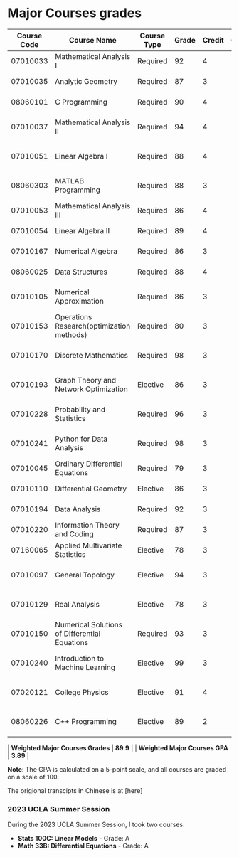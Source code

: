 
# Major Courses grades
| Course Code | Course Name                         | Course Type | Grade | Credit | Grade*Credit  | Semester           |
|-------------|-------------------------------------|-------------|-------|--------|------|--------------------|
| 07010033    | Mathematical Analysis I             | Required    | 92    | 4      | 16.8 | 2021-2022 Fall     |
| 07010035    | Analytic Geometry                   | Required    | 87    | 3      | 11.1 | 2021-2022 Fall     |
| 08060101    | C Programming                       | Required    | 90    | 4      | 16   | 2021-2022 Fall     |
| 07010037    | Mathematical Analysis II            | Required    | 94    | 4      | 17.6 | 2021-2022 Spring   |
| 07010051    | Linear Algebra I                  | Required    | 88    | 4      | 15.2 | 2021-2022 Spring   |
| 08060303    | MATLAB Programming                  | Required    | 88    | 3      | 11.4 | 2021-2022 Spring   |
| 07010053    | Mathematical Analysis III           | Required    | 86    | 4      | 14.4 | 2022-2023 Fall     |
| 07010054    | Linear Algebra II                 | Required    | 89    | 4      | 15.6 | 2022-2023 Fall     |
| 07010167    | Numerical Algebra                   | Required    | 86    | 3      | 10.8 | 2022-2023 Fall     |
| 08060025    | Data Structures                     | Required    | 88    | 4      | 15.2 | 2022-2023 Fall     |
| 07010105    | Numerical Approximation             | Required    | 86    | 3      | 10.8 | 2022-2023 Spring   |
| 07010153    | Operations Research(optimization methods)                 | Required    | 80    | 3      | 9    | 2022-2023 Spring   |
| 07010170    | Discrete Mathematics                | Required    | 98    | 3      | 14.4 | 2022-2023 Spring   |
| 07010193    | Graph Theory and Network Optimization | Elective  | 86    | 3      | 10.8 | 2022-2023 Spring   |
| 07010228    | Probability and Statistics          | Required    | 96    | 3      | 13.8 | 2022-2023 Spring   |
| 07010241    | Python for Data Analysis        | Required    | 98    | 3      | 14.4 | 2022-2023 Spring   |
| 07010045    | Ordinary Differential Equations     | Required    | 79    | 3      | 8.7  | 2023-2024 Fall     |
| 07010110    | Differential Geometry               | Elective    | 86    | 3      | 10.8 | 2023-2024 Fall     |
| 07010194    | Data Analysis                       | Required    | 92    | 3      | 12.6 | 2023-2024 Fall     |
| 07010220    | Information Theory and Coding       | Required    | 87    | 3      | 11.1 | 2023-2024 Fall     |
| 07160065    | Applied Multivariate Statistics     | Elective    | 78    | 3      | 8.4  | 2023-2024 Fall     |
| 07010097    | General Topology                    | Elective    | 94    | 3      | 13.2 | 2023-2024 Spring   |
| 07010129    | Real Analysis                      | Elective    | 78    | 3      | 8.4  | 2023-2024 Spring   |
| 07010150    | Numerical Solutions of Differential Equations | Required | 93    | 3      | 12.9 | 2023-2024 Spring   |
| 07010240    | Introduction to Machine Learning    | Elective    | 99    | 3      | 14.7 | 2023-2024 Spring   |
| 07020121    | College Physics                   | Elective    | 91    | 4      | 16.4 | 2023-2024 Spring   |
| 08060226    | C++ Programming                     | Elective    | 89    | 2      | 7.8  | 2023-2024 Spring   |

| **Weighted Major Courses Grades**  | **89.9** |
| **Weighted Major Courses GPA**     | **3.89** |

**Note**: The GPA is calculated on a 5-point scale, and all courses are graded on a scale of 100.

The origional transcipts in Chinese is at [here]

### 2023 UCLA Summer Session

During the 2023 UCLA Summer Session, I took two courses:
- **Stats 100C: Linear Models** - Grade: A
- **Math 33B: Differential Equations** - Grade: A
